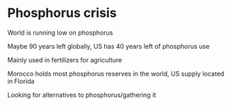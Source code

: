 # Phosphorus crisis

World is running low on phosphorus 

Maybe 90 years left globally, US has 40 years left of phosphorus use

Mainly used in fertilizers for agriculture

Morocco holds most phosphorus reserves in the world, US supply located in Florida

Looking for alternatives to phosphorus/gathering it 

